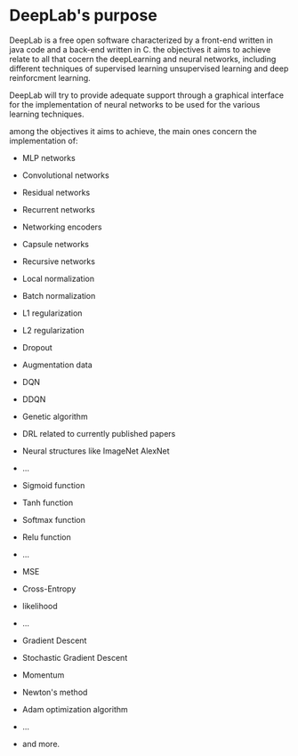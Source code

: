 # DeepLab's purpose

DeepLab is a free open software characterized by a front-end written in java code and a back-end written in C. the objectives it aims to achieve relate to all that cocern the deepLearning and neural networks, including different techniques of supervised learning unsupervised learning and deep reinforcment learning.


DeepLab will try to provide adequate support through a graphical interface for the implementation of neural networks to be used for the various learning techniques.


among the objectives it aims to achieve, the main ones concern the implementation of:


- MLP networks

- Convolutional networks

- Residual networks

- Recurrent networks

- Networking encoders

- Capsule networks

- Recursive networks

- Local normalization

- Batch normalization

- L1 regularization

- L2 regularization

- Dropout

- Augmentation data

- DQN

- DDQN

- Genetic algorithm

- DRL related to currently published papers

- Neural structures like ImageNet AlexNet

- ...

- Sigmoid function

- Tanh function

- Softmax function

- Relu function

- ...

- MSE

- Cross-Entropy

- likelihood

- ...

- Gradient Descent

- Stochastic Gradient Descent

- Momentum

- Newton's method

- Adam optimization algorithm

- ...



- and more.

